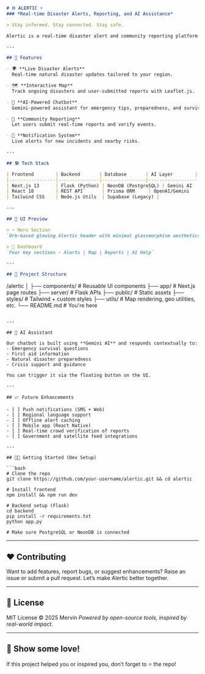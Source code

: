 

```md
# 🌐 ALERTIC ⚡  
### *Real-time Disaster Alerts, Reporting, and AI Assistance*

> Stay informed. Stay connected. Stay safe.

Alertic is a real-time disaster alert and community reporting platform built for the modern world. Whether you're an individual, a traveler, or an emergency responder, Alertic keeps you aware of natural disasters, lets you contribute live reports, and offers AI-powered guidance in times of crisis.

---

## 🚀 Features

- 🌍 **Live Disaster Alerts**  
  Real-time natural disaster updates tailored to your region.

- 🗺️ **Interactive Map**  
  Track ongoing disasters and user-submitted reports with Leaflet.js.

- 🧠 **AI-Powered Chatbot**  
  Gemini-powered assistant for emergency tips, preparedness, and survival info.

- 📝 **Community Reporting**  
  Let users submit real-time reports and verify events.

- 🔔 **Notification System**  
  Live alerts for new incidents and nearby risks.

---

## 🛠️ Tech Stack

| Frontend        | Backend       | Database       | AI Layer        | Deployment    |
|-----------------|---------------|----------------|------------------|---------------|
| Next.js 13      | Flask (Python) | NeonDB (PostgreSQL) | Gemini AI       | Cloud-hosted  |
| React 18        | REST API       | Prisma ORM     | OpenAI/Gemini    | Vercel / Render |
| Tailwind CSS    | Node.js Utils  | Supabase (Legacy) |                |               |

---

## 🎨 UI Preview

> ⚡️ Hero Section  
`Orb-based glowing Alertic header with minimal glassmorphism aesthetics.`

> 🧭 Dashboard  
`Four key sections - Alerts | Map | Reports | AI Help`

---

## 📂 Project Structure

```

/alertic
│
├── components/        # Reusable UI components
├── app/               # Next.js page routes
├── server/            # Flask APIs
├── public/            # Static assets
├── styles/            # Tailwind + custom styles
├── utils/             # Map rendering, geo utilities, etc.
└── README.md          # You're here

````

---

## 🤖 AI Assistant

Our chatbot is built using **Gemini AI** and responds contextually to:
- Emergency survival questions
- First aid information
- Natural disaster preparedness
- Crisis support and guidance

You can trigger it via the floating button on the UI.

---

## 📈 Future Enhancements

- [ ] Push notifications (SMS + Web)
- [ ] Regional language support
- [ ] Offline alert caching
- [ ] Mobile app (React Native)
- [ ] Real-time crowd verification of reports
- [ ] Government and satellite feed integrations

---

## 🧑‍💻 Getting Started (Dev Setup)

```bash
# Clone the repo
git clone https://github.com/your-username/alertic.git && cd alertic

# Install frontend
npm install && npm run dev

# Backend setup (Flask)
cd backend
pip install -r requirements.txt
python app.py

# Make sure PostgreSQL or NeonDB is connected
````

---

## ❤️ Contributing

Want to add features, report bugs, or suggest enhancements?
Raise an issue or submit a pull request. Let’s make Alertic better together.

---

## 📜 License

MIT License © 2025 Mervin
*Powered by open-source tools, inspired by real-world impact.*

---

## 🌟 Show some love!

If this project helped you or inspired you, don’t forget to ⭐ the repo!

```


